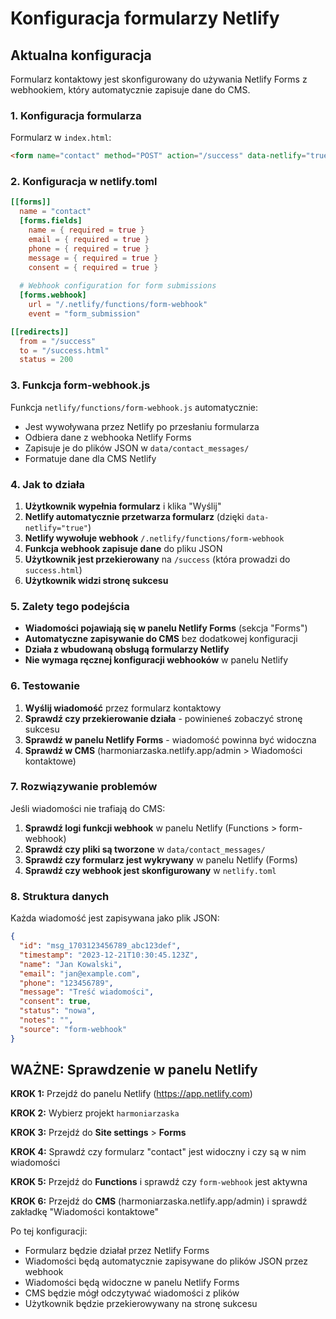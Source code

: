 # Konfiguracja formularzy Netlify

## Aktualna konfiguracja

Formularz kontaktowy jest skonfigurowany do używania Netlify Forms z webhookiem, który automatycznie zapisuje dane do CMS.

### 1. Konfiguracja formularza

Formularz w `index.html`:
```html
<form name="contact" method="POST" action="/success" data-netlify="true" netlify-honeypot="bot-field" class="contact-form" id="contactForm">
```

### 2. Konfiguracja w netlify.toml

```toml
[[forms]]
  name = "contact"
  [forms.fields]
    name = { required = true }
    email = { required = true }
    phone = { required = true }
    message = { required = true }
    consent = { required = true }
  
  # Webhook configuration for form submissions
  [forms.webhook]
    url = "/.netlify/functions/form-webhook"
    event = "form_submission"

[[redirects]]
  from = "/success"
  to = "/success.html"
  status = 200
```

### 3. Funkcja form-webhook.js

Funkcja `netlify/functions/form-webhook.js` automatycznie:
- Jest wywoływana przez Netlify po przesłaniu formularza
- Odbiera dane z webhooka Netlify Forms
- Zapisuje je do plików JSON w `data/contact_messages/`
- Formatuje dane dla CMS Netlify

### 4. Jak to działa

1. **Użytkownik wypełnia formularz** i klika "Wyślij"
2. **Netlify automatycznie przetwarza formularz** (dzięki `data-netlify="true"`)
3. **Netlify wywołuje webhook** `/.netlify/functions/form-webhook`
4. **Funkcja webhook zapisuje dane** do pliku JSON
5. **Użytkownik jest przekierowany** na `/success` (która prowadzi do `success.html`)
6. **Użytkownik widzi stronę sukcesu**

### 5. Zalety tego podejścia

- **Wiadomości pojawiają się w panelu Netlify Forms** (sekcja "Forms")
- **Automatyczne zapisywanie do CMS** bez dodatkowej konfiguracji
- **Działa z wbudowaną obsługą formularzy Netlify**
- **Nie wymaga ręcznej konfiguracji webhooków** w panelu Netlify

### 6. Testowanie

1. **Wyślij wiadomość** przez formularz kontaktowy
2. **Sprawdź czy przekierowanie działa** - powinieneś zobaczyć stronę sukcesu
3. **Sprawdź w panelu Netlify Forms** - wiadomość powinna być widoczna
4. **Sprawdź w CMS** (harmoniarzaska.netlify.app/admin > Wiadomości kontaktowe)

### 7. Rozwiązywanie problemów

Jeśli wiadomości nie trafiają do CMS:

1. **Sprawdź logi funkcji webhook** w panelu Netlify (Functions > form-webhook)
2. **Sprawdź czy pliki są tworzone** w `data/contact_messages/`
3. **Sprawdź czy formularz jest wykrywany** w panelu Netlify (Forms)
4. **Sprawdź czy webhook jest skonfigurowany** w `netlify.toml`

### 8. Struktura danych

Każda wiadomość jest zapisywana jako plik JSON:
```json
{
  "id": "msg_1703123456789_abc123def",
  "timestamp": "2023-12-21T10:30:45.123Z",
  "name": "Jan Kowalski",
  "email": "jan@example.com",
  "phone": "123456789",
  "message": "Treść wiadomości",
  "consent": true,
  "status": "nowa",
  "notes": "",
  "source": "form-webhook"
}
```

## WAŻNE: Sprawdzenie w panelu Netlify

**KROK 1:** Przejdź do panelu Netlify (https://app.netlify.com)

**KROK 2:** Wybierz projekt `harmoniarzaska`

**KROK 3:** Przejdź do **Site settings** > **Forms**

**KROK 4:** Sprawdź czy formularz "contact" jest widoczny i czy są w nim wiadomości

**KROK 5:** Przejdź do **Functions** i sprawdź czy `form-webhook` jest aktywna

**KROK 6:** Przejdź do **CMS** (harmoniarzaska.netlify.app/admin) i sprawdź zakładkę "Wiadomości kontaktowe"

Po tej konfiguracji:
- Formularz będzie działał przez Netlify Forms
- Wiadomości będą automatycznie zapisywane do plików JSON przez webhook
- Wiadomości będą widoczne w panelu Netlify Forms
- CMS będzie mógł odczytywać wiadomości z plików
- Użytkownik będzie przekierowywany na stronę sukcesu

